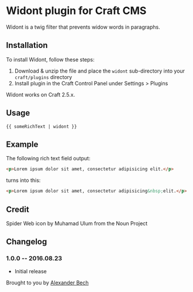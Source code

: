 # Widont plugin for Craft CMS

Widont is a twig filter that prevents widow words in paragraphs.

## Installation

To install Widont, follow these steps:

1. Download & unzip the file and place the `widont` sub-directory into your `craft/plugins` directory
2. Install plugin in the Craft Control Panel under Settings > Plugins

Widont works on Craft 2.5.x.

## Usage

```twig
{{ someRichText | widont }}
```

## Example

The following rich text field output:

```html
<p>Lorem ipsum dolor sit amet, consectetur adipisicing elit.</p>
```

turns into this:

```html
<p>Lorem ipsum dolor sit amet, consectetur adipisicing&nbsp;elit.</p>
```

## Credit
Spider Web icon by Muhamad Ulum from the Noun Project

## Changelog

### 1.0.0 -- 2016.08.23

* Initial release

Brought to you by [Alexander Bech](http://vaersaagod.no)